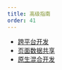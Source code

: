 ```yaml
---
title: 高级指南
order: 41
---
```


- [跨平台开发](./advance-guide/cross-platform)
- [页面数据共享](./advance/sharing-state)
- [原生混合开发](./advance/native)
